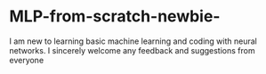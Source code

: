 # MLP-from-scratch-newbie-
I am new to learning basic machine learning and coding with neural networks. I sincerely welcome any feedback and suggestions from everyone
